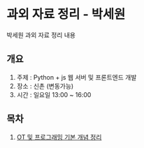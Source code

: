 # 과외 자료 정리 - 박세원
박세원 과외 자료 정리 내용

## 개요
1. 주제 : Python + js 웹 서버 및 프론트엔드 개발
2. 장소 : 신촌 (변동가능)
3. 시간 : 일요일 13:00 ~ 16:00

##  목차
1. [OT 및 프로그래밍 기본 개념 정리](./1회차)

